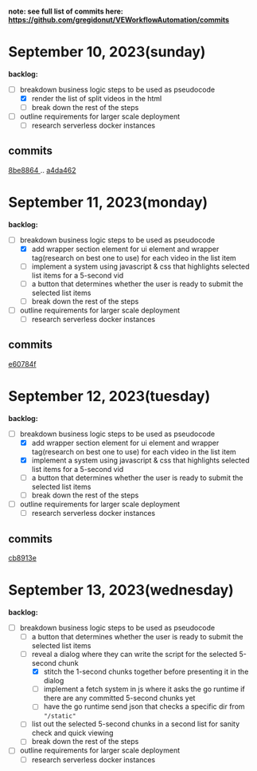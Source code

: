 #### note: see full list of commits here: https://github.com/gregidonut/VEWorkflowAutomation/commits

# September 10, 2023(sunday)

**backlog:**

- [ ] breakdown business logic steps to be used as pseudocode
    - [x] render the list of split videos in the html
    - [ ] break down the rest of the steps
- [ ] outline requirements for larger scale deployment
    - [ ] research serverless docker instances

## commits

[ 8be8864 ](https://github.com/gregidonut/VEWorkflowAutomation/commit/8be88647ca5c7fc893025b249f1eb298db5b9fe8)..
[ a4da462 ](https://github.com/gregidonut/VEWorkflowAutomation/commit/a4da462aa8afce68f14738d57191496dc56305bf)

# September 11, 2023(monday)

**backlog:**

- [ ] breakdown business logic steps to be used as pseudocode
    - [x] add wrapper section element for ui element and wrapper tag(research on best one to use)
      for each video in the list item
    - [ ] implement a system using javascript & css that highlights selected list items for a
      5-second vid
    - [ ] a button that determines whether the user is ready to submit the selected list items
    - [ ] break down the rest of the steps
- [ ] outline requirements for larger scale deployment
    - [ ] research serverless docker instances

## commits

[ e60784f ](https://github.com/gregidonut/VEWorkflowAutomation/commit/e60784fab0f0ce458888dfb4ea6002eaa8659ada)

# September 12, 2023(tuesday)

**backlog:**

- [ ] breakdown business logic steps to be used as pseudocode
    - [x] add wrapper section element for ui element and wrapper tag(research on best one to use)
      for each video in the list item
    - [x] implement a system using javascript & css that highlights selected list items for a
      5-second vid
    - [ ] a button that determines whether the user is ready to submit the selected list items
    - [ ] break down the rest of the steps
- [ ] outline requirements for larger scale deployment
    - [ ] research serverless docker instances

## commits

[ cb8913e ](https://github.com/gregidonut/VEWorkflowAutomation/commit/cb8913e6905309ad1d5b57682f6322d084732dec)

# September 13, 2023(wednesday)

**backlog:**

- [ ] breakdown business logic steps to be used as pseudocode
    - [ ] a button that determines whether the user is ready to submit the selected list items
    - [ ] reveal a dialog where they can write the script for the selected 5-second chunk
        - [x] stitch the 1-second chunks together before presenting it in the dialog
        - [ ] implement a fetch system in js where it asks the go runtime if there are any committed
        5-second chunks yet
        - [ ] have the go runtime send json that checks a specific dir from `"/static"` 
    - [ ] list out the selected 5-second chunks in a second list for sanity check
      and quick viewing
    - [ ] break down the rest of the steps
- [ ] outline requirements for larger scale deployment
    - [ ] research serverless docker instances
